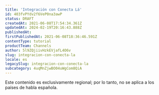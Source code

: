 ```yaml
---
title: 'Integración con Conecta Lá'
id: 403fvPYdv2f6VeP0na3awP
status: DRAFT
createdAt: 2021-06-08T17:54:34.361Z
updatedAt: 2024-02-19T20:16:43.888Z
publishedAt: 
firstPublishedAt: 2021-06-08T18:36:46.591Z
contentType: tutorial
productTeam: Channels
author: 5l9ZQjiivHzkEVjafL4O6v
slug: integracion-con-conecta-la
locale: es
legacySlug: integracion-con-conecta-la
subcategory: 4uqMnZjwBO04uWgCom8QiA
---
```


<div class="alert alert-warning" role="alert">Este contenido es exclusivamente regional; 
por lo tanto, no se aplica a los países de habla española.</div>
